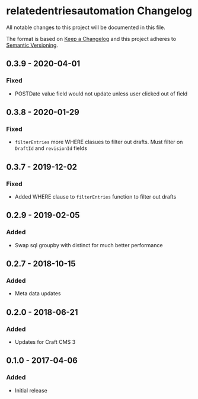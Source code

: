 # relatedentriesautomation Changelog

All notable changes to this project will be documented in this file.

The format is based on [Keep a Changelog](http://keepachangelog.com/) and this project adheres to [Semantic Versioning](http://semver.org/).

## 0.3.9 - 2020-04-01
### Fixed
- POSTDate value field would not update unless user clicked out of field

## 0.3.8 - 2020-01-29
### Fixed
- `filterEntries` more WHERE clasues to filter out drafts. Must filter on `DraftId` and `revisionId` fields

## 0.3.7 - 2019-12-02
### Fixed
- Added WHERE clause to `filterEntries` function to filter out drafts

## 0.2.9 - 2019-02-05
### Added
- Swap sql groupby with distinct for much better performance

## 0.2.7 - 2018-10-15
### Added
- Meta data updates

## 0.2.0 - 2018-06-21
### Added
- Updates for Craft CMS 3

## 0.1.0 - 2017-04-06
### Added
- Initial release
